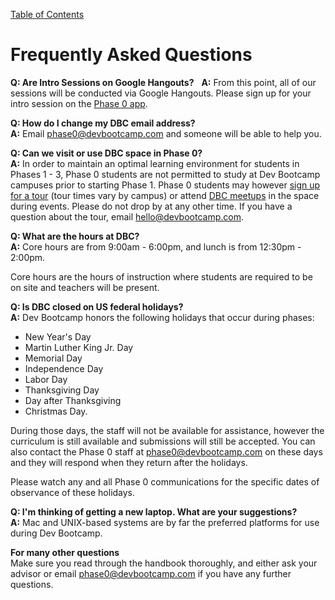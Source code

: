 [Table of Contents](README.md)

# Frequently Asked Questions

**Q: Are Intro Sessions on Google Hangouts?**  
**A:** From this point, all of our sessions will be conducted via Google Hangouts. Please sign up for your intro session on the [Phase 0 app](https://phase0.devbootcamp.com).

**Q: How do I change my DBC email address?**  
**A:** Email [phase0@devbootcamp.com](mailto:phase0@devbootcamp.com) and someone will be able to help you.

**Q: Can we visit or use DBC space in Phase 0?**  
**A:** In order to maintain an optimal learning environment for students in Phases 1 - 3, Phase 0 students are not permitted to study at Dev Bootcamp campuses prior to starting Phase 1. Phase 0 students may however [sign up for a tour](https://devbootcamp.com/visit-us) (tour times vary by campus) or attend [DBC meetups](https://devbootcamp.com/visit-us) in the space during events. Please do not drop by at any other time. If you have a question about the tour, email [hello@devbootcamp.com](mailto:hello@devbootcamp.com).

**Q: What are the hours at DBC?**  
**A:** Core hours are from 9:00am - 6:00pm, and lunch is from 12:30pm - 2:00pm.

Core hours are the hours of instruction where students are required to be on site and teachers will be present.

**Q: Is DBC closed on US federal holidays?**  
**A:** Dev Bootcamp honors the following holidays that occur during phases:

- New Year's Day
- Martin Luther King Jr. Day
- Memorial Day
- Independence Day
- Labor Day
- Thanksgiving Day
- Day after Thanksgiving
- Christmas Day.

During those days, the staff will not be available for assistance, however the curriculum is still available and submissions will still be accepted. You can also contact the Phase 0 staff at [phase0@devbootcamp.com](mailto:phase0@devbootcamp.com) on these days and they will respond when they return after the holidays. 

Please watch any and all Phase 0 communications for the specific dates of observance of these holidays.

**Q: I'm thinking of getting a new laptop. What are your suggestions?**  
**A:** Mac and UNIX-based systems are by far the preferred platforms for use during Dev Bootcamp.

**For many other questions**  
Make sure you read through the handbook thoroughly, and either ask your advisor or email [phase0@devbootcamp.com](phase0@devbootcamp.com) if you have any further questions.
